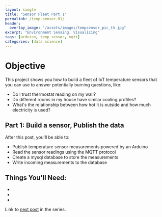 ```yaml
---
layout: single
title: "Sensor Fleet Part 1"
permalink: /temp-sensor-01/
header:
  overlay_image: "/assets/images/tempsensor_pic_th.jpg"
excerpt: "Environment Sensing, Visualizing"
tags: [arduino, temp sensor, mqtt]
categories: [data science]
---
```

# Objective
This project shows you how to build a fleet of IoT temperature sensors that you can use to answer potentially burning questions, like:
* Do I trust thermostat reading on my wall?
* Do different rooms in my house have similar cooling profiles?
* What's the relationship between how hot it is outside and how much electricity is used?

## Part 1: Build a sensor, Publish the data
After this post, you'll be able to:
* Publish temperature sensor measurements powered by an Arduino
* Read the sensor readings using the MQTT protocol
* Create a mysql database to store the measurements
* Write incoming measurements to the database

## Things You'll Need:
-
-
-


Link to [next post](/temp-sensor-02/) in the series.
